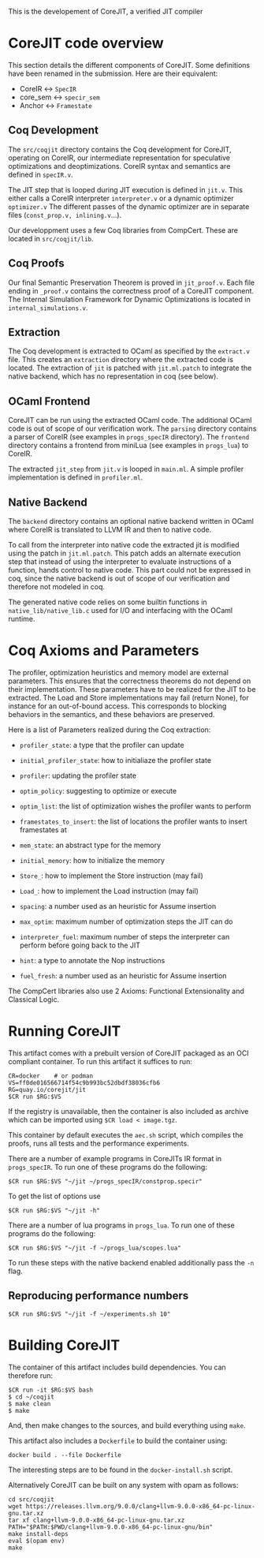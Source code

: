 This is the developement of CoreJIT, a verified JIT compiler


# CoreJIT code overview

This section details the different components of CoreJIT.
Some definitions have been renamed in the submission.
Here are their equivalent:
- CoreIR     <->   `SpecIR`
- core_sem   <->   `specir_sem`
- Anchor     <->   `Framestate`

## Coq Development

The `src/coqjit` directory contains the Coq development for CoreJIT, operating on CoreIR, our intermediate representation for speculative optimizations and deoptimizations.
CoreIR syntax and semantics are defined in `specIR.v`.

The JIT step that is looped during JIT execution is defined in `jit.v`.
This either calls a CoreIR interpreter `interpreter.v` or a dynamic optimizer `optimizer.v`
The different passes of the dynamic optimizer are in separate files (`const_prop.v, inlining.v`...).

Our developpment uses a few Coq libraries from CompCert. These are located in `src/coqjit/lib`.

## Coq Proofs

Our final Semantic Preservation Theorem is proved in `jit_proof.v`.
Each file ending in `_proof.v` contains the correctness proof of a CoreJIT component.
The Internal Simulation Framework for Dynamic Optimizations is located in `internal_simulations.v`.

## Extraction

The Coq development is extracted to OCaml as specified by the `extract.v` file.
This creates an `extraction` directory where the extracted code is located.
The extraction of `jit` is patched with `jit.ml.patch` to integrate the native backend, which has no representation in coq (see below).

## OCaml Frontend

CoreJIT can be run using the extracted OCaml code. The additional OCaml code is out of scope of our verification work.
The `parsing` directory contains a parser of CoreIR (see examples in `progs_specIR` directory).
The `frontend` directory contains a frontend from miniLua (see examples in `progs_lua`) to CoreIR.

The extracted `jit_step` from `jit.v` is looped in `main.ml`. 
A simple profiler implementation is defined in `profiler.ml`.

## Native Backend

The `backend` directory contains an optional native backend written in OCaml where CoreIR is translated to LLVM IR and then to native code.

To call from the interpreter into native code the extracted jit is modified using the patch in `jit.ml.patch`. This patch adds an alternate execution step that instead of using the interpreter to evaluate instructions of a function, hands control to native code. This part could not be expressed in coq, since the native backend is out of scope of our verification and therefore not modeled in coq.

The generated native code relies on some builtin functions in `native_lib/native_lib.c` used for I/O and interfacing with the OCaml runtime.

# Coq Axioms and Parameters

The profiler, optimization heuristics and memory model are external parameters.
This ensures that the correctness theorems do not depend on their implementation.
These parameters have to be realized for the JIT to be extracted.
The Load and Store implementations may fail (return None), for instance for an out-of-bound access.
This corresponds to blocking behaviors in the semantics, and these behaviors are preserved.

Here is a list of Parameters realized during the Coq extraction:
- `profiler_state`:          a type that the profiler can update
- `initial_profiler_state`:  how to initialiaze the profiler state
- `profiler`:                updating the profiler state
- `optim_policy`:            suggesting to optimize or execute
- `optim_list`:              the list of optimization wishes the profiler wants to perform
- `framestates_to_insert`:   the list of locations the profiler wants to insert framestates at

- `mem_state`:               an abstract type for the memory
- `initial_memory`:          how to initialize the memory
- `Store_`:                  how to implement the Store instruction (may fail)
- `Load_`:                   how to implement the Load instruction (may fail)

- `spacing`:                 a number used as an heuristic for Assume insertion
- `max_optim`:               maximum number of optimization steps the JIT can do
- `interpreter_fuel`:        maximum number of steps the interpreter can perform before going back to the JIT
- `hint`:                    a type to annotate the Nop instructions
- `fuel_fresh`:              a number used as an heuristic for Assume insertion

The CompCert libraries also use 2 Axioms: Functional Extensionality and Classical Logic.

# Running CoreJIT

This artifact comes with a prebuilt version of CoreJIT packaged as an OCI compliant container.
To run this artifact it suffices to run:

```
CR=docker    # or podman
VS=ff0de016566714f54c9b993bc52dbdf38036cfb6
RG=quay.io/corejit/jit
$CR run $RG:$VS
```

If the registry is unavailable, then the container is also included as archive which can be imported using `$CR load < image.tgz`.

This container by default executes the `aec.sh` script, which compiles the proofs, runs all tests and the performance experiments.

There are a number of example programs in CoreJITs IR format in `progs_specIR`. To run one of these programs do the following:

```
$CR run $RG:$VS "~/jit ~/progs_specIR/constprop.specir"
```

To get the list of options use

```
$CR run $RG:$VS "~/jit -h"
```

There are a number of lua programs in `progs_lua`. To run one of these programs do the following:

```
$CR run $RG:$VS "~/jit -f ~/progs_lua/scopes.lua"
```

To run these steps with the native backend enabled additionally pass the `-n` flag.


## Reproducing performance numbers

```
$CR run $RG:$VS "~/jit -f ~/experiments.sh 10"
```

# Building CoreJIT

The container of this artifact includes build dependencies. You can therefore run:

```
$CR run -it $RG:$VS bash
$ cd ~/coqjit
$ make clean
$ make
```

And, then make changes to the sources, and build everything using `make`.

This artifact also includes a `Dockerfile` to build the container using:

```
docker build . --file Dockerfile
```

The interesting steps are to be found in the `docker-install.sh` script.

Alternatively CoreJIT can be built on any system with opam as follows:

```
cd src/coqjit
wget https://releases.llvm.org/9.0.0/clang+llvm-9.0.0-x86_64-pc-linux-gnu.tar.xz
tar xf clang+llvm-9.0.0-x86_64-pc-linux-gnu.tar.xz
PATH="$PATH:$PWD/clang+llvm-9.0.0-x86_64-pc-linux-gnu/bin"
make install-deps
eval $(opam env)
make
```

